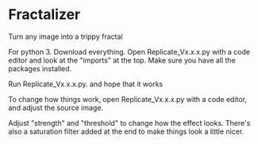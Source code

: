 # Fractalizer
Turn any image into a trippy fractal


For python 3. Download everything. Open Replicate_Vx.x.x.py with a code editor and look at the "imports" at the top. Make sure you have all the packages installed. 

Run Replicate_Vx.x.x.py. and hope that it works

To change how things work, open Replicate_Vx.x.x.py with a code editor, and adjust the source image. 

Adjust "strength" and "threshold" to change how the effect looks. There's also a saturation filter added at the end to make things look a little nicer.

